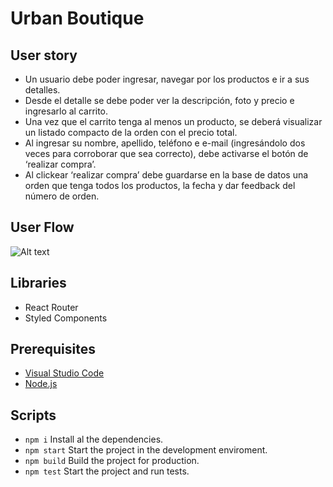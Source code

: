 # Urban Boutique

## User story

- Un usuario debe poder ingresar, navegar por los productos e ir a sus detalles.
- Desde el detalle se debe poder ver la descripción, foto y precio e ingresarlo al
carrito.
- Una vez que el carrito tenga al menos un producto, se deberá visualizar un
listado compacto de la orden con el precio total.
- Al ingresar su nombre, apellido, teléfono e e-mail (ingresándolo dos veces para
corroborar que sea correcto), debe activarse el botón de ‘realizar compra’.
- Al clickear ‘realizar compra’ debe guardarse en la base de datos una orden que
tenga todos los productos, la fecha y dar feedback del número de orden.

## User Flow

![Alt text](https://github.com/DianaMamani/shop-ecommerce/blob/master/shop-flow.gif)

## Libraries

- React Router
- Styled Components

## Prerequisites

- [Visual Studio Code](https://code.visualstudio.com/)
- [Node.js](https://nodejs.org)

## Scripts

- `npm i`
    Install al the dependencies.
- `npm start`
    Start the project in the development enviroment.
- `npm build`
    Build the project for production.
- `npm test`
    Start the project and run tests.
